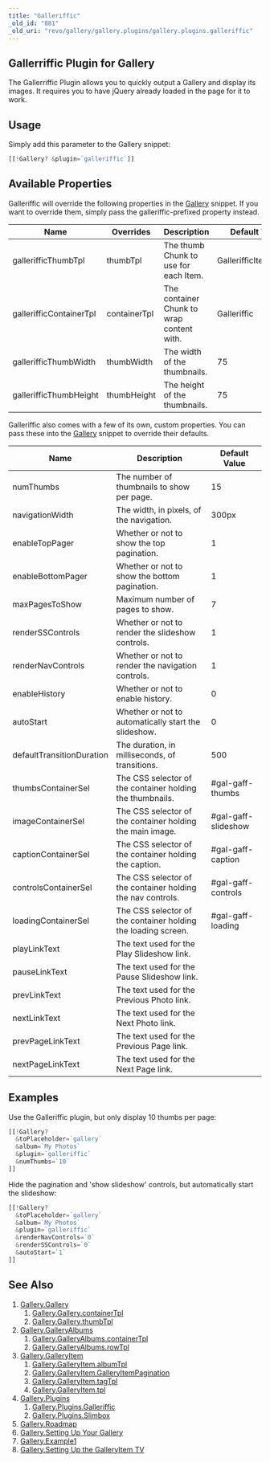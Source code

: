 ```yaml
---
title: "Galleriffic"
_old_id: "881"
_old_uri: "revo/gallery/gallery.plugins/gallery.plugins.galleriffic"
---
```


## Gallerriffic Plugin for Gallery

 The Gallerriffic Plugin allows you to quickly output a Gallery and display its images. It requires you to have jQuery already loaded in the page for it to work.

## Usage

 Simply add this parameter to the Gallery snippet:

 ``` php
[[!Gallery? &plugin=`galleriffic`]]
```

## Available Properties

 Galleriffic will override the following properties in the [Gallery](extras/gallery "Gallery") snippet. If you want to override them, simply pass the galleriffic-prefixed property instead.

 | Name                    | Overrides    | Description                               | Default Value        |
 | ----------------------- | ------------ | ----------------------------------------- | -------------------- |
 | gallerifficThumbTpl     | thumbTpl     | The thumb Chunk to use for each Item.     | GallerifficItemThumb |
 | gallerifficContainerTpl | containerTpl | The container Chunk to wrap content with. | Galleriffic          |
 | gallerifficThumbWidth   | thumbWidth   | The width of the thumbnails.              | 75                   |
 | gallerifficThumbHeight  | thumbHeight  | The height of the thumbnails.             | 75                   |

 Galleriffic also comes with a few of its own, custom properties. You can pass these into the [Gallery](extras/gallery "Gallery") snippet to override their defaults.

 | Name                      | Description                                                   | Default Value       |
 | ------------------------- | ------------------------------------------------------------- | ------------------- |
 | numThumbs                 | The number of thumbnails to show per page.                    | 15                  |
 | navigationWidth           | The width, in pixels, of the navigation.                      | 300px               |
 | enableTopPager            | Whether or not to show the top pagination.                    | 1                   |
 | enableBottomPager         | Whether or not to show the bottom pagination.                 | 1                   |
 | maxPagesToShow            | Maximum number of pages to show.                              | 7                   |
 | renderSSControls          | Whether or not to render the slideshow controls.              | 1                   |
 | renderNavControls         | Whether or not to render the navigation controls.             | 1                   |
 | enableHistory             | Whether or not to enable history.                             | 0                   |
 | autoStart                 | Whether or not to automatically start the slideshow.          | 0                   |
 | defaultTransitionDuration | The duration, in milliseconds, of transitions.                | 500                 |
 | thumbsContainerSel        | The CSS selector of the container holding the thumbnails.     | #gal-gaff-thumbs    |
 | imageContainerSel         | The CSS selector of the container holding the main image.     | #gal-gaff-slideshow |
 | captionContainerSel       | The CSS selector of the container holding the caption.        | #gal-gaff-caption   |
 | controlsContainerSel      | The CSS selector of the container holding the nav controls.   | #gal-gaff-controls  |
 | loadingContainerSel       | The CSS selector of the container holding the loading screen. | #gal-gaff-loading   |
 | playLinkText              | The text used for the Play Slideshow link.                    |
 | pauseLinkText             | The text used for the Pause Slideshow link.                   |
 | prevLinkText              | The text used for the Previous Photo link.                    |
 | nextLinkText              | The text used for the Next Photo link.                        |
 | prevPageLinkText          | The text used for the Previous Page link.                     |
 | nextPageLinkText          | The text used for the Next Page link.                         |

## Examples

 Use the Galleriffic plugin, but only display 10 thumbs per page:

 ``` php
[[!Gallery?
   &toPlaceholder=`gallery`
   &album=`My Photos`
   &plugin=`galleriffic`
   &numThumbs=`10`
]]
```

 Hide the pagination and 'show slideshow' controls, but automatically start the slideshow:

 ``` php
[[!Gallery?
   &toPlaceholder=`gallery`
   &album=`My Photos`
   &plugin=`galleriffic`
   &renderNavControls=`0`
   &renderSSControls=`0`
   &autoStart=`1`
]]
```

## See Also

1. [Gallery.Gallery](extras/gallery/gallery.gallery)
     1. [Gallery.Gallery.containerTpl](extras/gallery/gallery.gallery/gallery.gallery.containertpl)
     2. [Gallery.Gallery.thumbTpl](extras/gallery/gallery.gallery/gallery.gallery.thumbtpl)
2. [Gallery.GalleryAlbums](extras/gallery/gallery.galleryalbums)
     1. [Gallery.GalleryAlbums.containerTpl](extras/gallery/gallery.galleryalbums/gallery.galleryalbums.containertpl)
     2. [Gallery.GalleryAlbums.rowTpl](extras/gallery/gallery.galleryalbums/gallery.galleryalbums.rowtpl)
3. [Gallery.GalleryItem](extras/gallery/gallery.galleryitem)
     1. [Gallery.GalleryItem.albumTpl](extras/gallery/gallery.galleryitem/gallery.galleryitem.albumtpl)
     2. [Gallery.GalleryItem.GalleryItemPagination](extras/gallery/gallery.galleryitem/gallery.galleryitem.galleryitempagination)
     3. [Gallery.GalleryItem.tagTpl](extras/gallery/gallery.galleryitem/gallery.galleryitem.tagtpl)
     4. [Gallery.GalleryItem.tpl](extras/gallery/gallery.galleryitem/gallery.galleryitem.tpl)
4. [Gallery.Plugins](extras/gallery/gallery.plugins)
     1. [Gallery.Plugins.Galleriffic](extras/gallery/gallery.plugins/gallery.plugins.galleriffic)
     2. [Gallery.Plugins.Slimbox](extras/gallery/gallery.plugins/gallery.plugins.slimbox)
5. [Gallery.Roadmap](extras/gallery/gallery.roadmap)
6. [Gallery.Setting Up Your Gallery](extras/gallery/gallery.setting-up-your-gallery)
7. [Gallery.Example1](extras/gallery/gallery.example1)
8. [Gallery.Setting Up the GalleryItem TV](extras/gallery/gallery.setting-up-the-galleryitem-tv)
